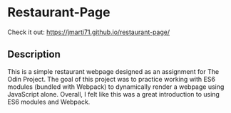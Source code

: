 # Restaurant-Page

Check it out: https://jmarti71.github.io/restaurant-page/

## Description
This is a simple restaurant webpage designed as an assignment for The Odin Project. The goal of this project was to practice working with ES6 modules (bundled with Webpack) to dynamically render a webpage using JavaScript alone. Overall, I felt like this was a great introduction to using ES6 modules and Webpack.